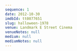 ```yaml
---
sequence: 1
date: 2012-10-30
imdbId: tt0077651
slug: halloween-1978
venue: Landmark E Street Cinema
venueNotes: null
medium: null
mediumNotes: null
---
```


